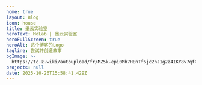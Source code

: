 ```yaml
---
home: true
layout: Blog
icon: house
title: 墨云实验室
heroText: MoLab | 墨云实验室
heroFullScreen: true
heroAlt: 这个博客的Logo
tagline: 尝试并创造故事
bgImage: >-
  https://tc.z.wiki/autoupload/fr/MZ5k-epi0Mh7HEnTf6jc2nJ1g2z4IKY8v7qfC-9y8r6yl5f0KlZfm6UsKj-HyTuv/20251026/pipw/1200X630/120876340.png/webp
projects: null
date: 2025-10-26T15:58:41.429Z
---
```



